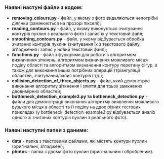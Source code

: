 
### Наявні настуні файли з кодом: 
- **removing_colours.py** - файл, у якому з фото видаляються непотрібні ділянки (замінюються на прозорі пікселі);
- **reading_contours.py** - файл, у якому виконується зчитування контурів пухлин з реального фото і запис їх у текстовий файл;
- **smoothing_contours.py** - файл, у якому відбувається обробка зчитаних контурів пухлин (зчитування їх з текстового файлу, згладження і запис у новий текстовий файл);
- **functions.py** - файл з функціями для роботи з алгоритмом визначення зiткнень, алгоритмом визначення можливого мiсця подiлу областi та алгоритмом визначення контуру перетину фiгур,
а також для виконання iнших потрiбних операцiй (тріангуляції областей, зчитування/запис контурів і тд.);
- **collision_detection_of_three_objects.py** - файл, який демонструє виконання алгоритму зіткнення і злиття для трьох замкнених двовимірних областей;
- **bottleneck_detection_example3.py та bottleneck_detection.py** - файли для демонстрації виконання алгоритму виявлення можливого вузького місця в області та її поділу на двох різних тестових прикладах
(у bottleneck_detection_example3.py відбувається аналіз одного зі зчитаних контурів пухлин з реального фото).
### Наявні наступні папки з даними:
- **data** - папка з текстовими файлами, які містять контури пухлин (оригінальні, згладжені);
- **photos** - папка з двома фото пухлин (оригінальним і обробленим).
